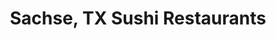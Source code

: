 ---
layout: city
title: Sachse, TX Sushi Restaurants
permalink: /texas/sachse/
stateAbbr: TX
stateName: Texas
cityName: Sachse
---